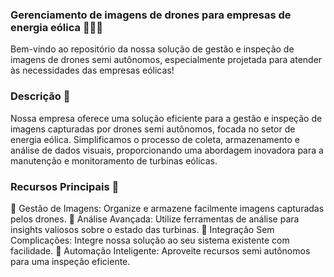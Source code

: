 ### Gerenciamento de imagens de drones para empresas de energia eólica 🚁💨👋
Bem-vindo ao repositório da nossa solução de gestão e inspeção de imagens de drones semi autônomos, especialmente projetada para atender às necessidades das empresas eólicas!

### Descrição 🚀
Nossa empresa oferece uma solução eficiente para a gestão e inspeção de imagens capturadas por drones semi autônomos, focada no setor de energia eólica. Simplificamos o processo de coleta, armazenamento e análise de dados visuais, proporcionando uma abordagem inovadora para a manutenção e monitoramento de turbinas eólicas.

### Recursos Principais 🌟
🔧 Gestão de Imagens: Organize e armazene facilmente imagens capturadas pelos drones.
🔧 Análise Avançada: Utilize ferramentas de análise para insights valiosos sobre o estado das turbinas.
🔧 Integração Sem Complicações: Integre nossa solução ao seu sistema existente com facilidade.
🔧 Automação Inteligente: Aproveite recursos semi autônomos para uma inspeção eficiente.
